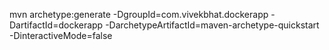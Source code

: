 mvn archetype:generate -DgroupId=com.vivekbhat.dockerapp -DartifactId=dockerapp -DarchetypeArtifactId=maven-archetype-quickstart -DinteractiveMode=false